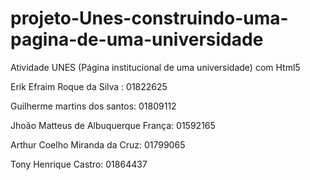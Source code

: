 # projeto-Unes-construindo-uma-pagina-de-uma-universidade

Atividade UNES (Página institucional de uma universidade) com Html5

 Erik Efraim Roque da Silva : 01822625
 
 Guilherme martins dos santos:  01809112
 
 Jhoão Matteus de Albuquerque França: 01592165
 
 Arthur Coelho Miranda da Cruz: 01799065
 
 Tony Henrique Castro: 01864437
 
